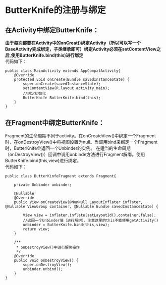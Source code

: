 ButterKnife的注册与绑定
===
在Activity中绑定ButterKnife：
---
**由于每次都要在Activity中的onCreat()绑定Activity（所以可以写一个BaseActivity完成绑定，子类继承即可）绑定Activity必须在setContentView之后,使用ButterKnife.bind(this)进行绑定**</Br>
代码如下：
```
public class MainActivity extends AppCompatActivity{
    @Override 
    protected void onCreate(Bundle savedInstanceState) { 
        super.onCreate(savedInstanceState); 
        setContentView(R.layout.activity_main);
        //绑定初始化
        ButterKnife ButterKnife.bind(this);
    }
} 

```
在Fragment中绑定ButterKnife：
---
Fragment的生命周期不同于activity。在onCreateView()中绑定一个Fragment时，在onDestroyView()中将视图设置为null。当调用bind来绑定一个Fragment时，ButterKnife会返回一个Unbinder的实例。
在适当的生命周期（onDestroyView()）回调中调用unbinde方法进行Fragment解绑。使用ButterKnife.bind(this,view)进行绑定。</Br>
代码如下：
```
public class ButterKinfeFragment extends Fragment{

    private Unbinder unbinder;
    
    @Nullable
    @Override
    public View onCreateView(@NonNull LayoutInflater inflater, @Nullable ViewGroup container, @Nullable Bundle savedInstanceState) {
  
        View view = inflater.inflate(setLayoutId(),container,false);
        //返回一个Unbinder值（进行解绑），注意这里的this不能使用getActivity()  
        unbinder = ButterKnife.bind(this,view);
        return view;
    }

    /**
     * onDestroyView()中进行解绑操作
     */
    @Override
    public void onDestroyView() {
        super.onDestroyView();
        unbinder.unbind();
    }
}
```
